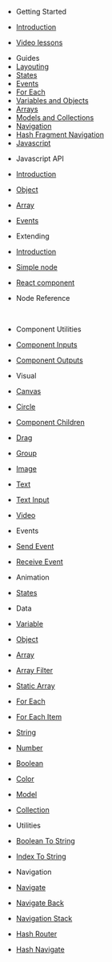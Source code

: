 - Getting Started

- [Introduction](README.md)
- [Video lessons](video-lessons.md)
  <br/>

* Guides
* [Layouting](guides/layouts.md)
* [States](guides/states.md)
* [Events](guides/events.md)
* [For Each](guides/for-each.md)
* [Variables and Objects](guides/variables-and-objects.md)
* [Arrays](guides/arrays.md)
* [Models and Collections](guides/models-and-collections.md)
* [Navigation](guides/navigation.md)
* [Hash Fragment Navigation](guides/hash-fragment-navigation.md)
* [Javascript](guides/javascript.md)
  <br/>

- Javascript API

- [Introduction](javascript-api/README.md)
- [Object](javascript-api/noodl-object.md)
- [Array](javascript-api/noodl-array.md)
- [Events](javascript-api/sending-and-receiving-events.md)
  <br/>
- Extending

- [Introduction](extending/README.md)
- [Simple node](extending/create-lib.md)
- [React component](extending/create-react-lib.md)
  <br/>

- Node Reference
  <!-- - [Nodes](nodes/README.md)-->
  <br/>
- Component Utilities

- [Component Inputs](nodes/standard/component-inputs.md)
- [Component Outputs](nodes/standard/component-outputs.md)
  <br/>
- Visual

- [Canvas](nodes/visual/canvas.md)
- [Circle](nodes/visual/circle.md)
- [Component Children](nodes/visual/component-children.md)
- [Drag](nodes/visual/drag.md)
- [Group](nodes/visual/group.md)
- [Image](nodes/visual/image.md)
- [Text](nodes/visual/text.md)
- [Text Input](nodes/visual/text-input.md)
- [Video](nodes/visual/video.md)
  <br/>
- Events

- [Send Event](nodes/standard/send-event.md)
- [Receive Event](nodes/standard/receive-event.md)
  <br/>
- Animation

- [States](nodes/standard/states.md)
  <br/>
- Data

- [Variable](/nodes/data/variable.md)
- [Object](/nodes/data/object.md)
- [Array](/nodes/data/array.md)
- [Array Filter](/nodes/data/array-filter.md)
- [Static Array](/nodes/data/static-array.md)
- [For Each](/nodes/data/for-each.md)
- [For Each Item](/nodes/data/for-each-item.md)
- [String](/nodes/data/string.md)
- [Number](/nodes/data/number.md)
- [Boolean](/nodes/data/boolean.md)
- [Color](/nodes/data/color.md)
- [Model](/nodes/data/model.md)
- [Collection](/nodes/data/collection.md)
  <br/>
- Utilities

- [Boolean To String](nodes/standard/boolean-to-string.md)
- [Index To String](nodes/standard/index-to-string.md)
  <br/>
- Navigation
- [Navigate](nodes/navigation/navigate.md)
- [Navigate Back](nodes/navigation/navigate-back.md)
- [Navigation Stack](nodes/navigation/navigation-stack.md)
- [Hash Router](nodes/navigation/hash-router.md)
- [Hash Navigate](nodes/navigation/hash-navigate.md)
